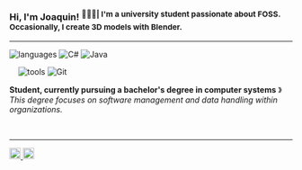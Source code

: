 ### Hi, I'm Joaquin! <sup>🧑🏽‍💻| I'm a university student passionate about FOSS. Occasionally, I create 3D models with Blender.</sup>

----

![languages](https://img.shields.io/static/v1?label=&message=Languages:&color=111&style=flat-square)
![C#](https://img.shields.io/badge/C%23-003366?style=for-the-badge&logo=c-sharp&logoColor=white)
![Java](https://img.shields.io/badge/Java-8B0000?style=for-the-badge&logo=java&logoColor=white)

&nbsp;&nbsp;&nbsp;
![tools](https://img.shields.io/static/v1?label=&message=Tools:&color=111&style=flat-square)
![Git](https://img.shields.io/static/v1?logo=git&label=&message=Git&color=36465D&logoColor=AAA&style=flat-square)
&nbsp;&nbsp;&nbsp;

**Student, currently pursuing a bachelor's degree in computer systems** &#12299;_This degree focuses on software management and data handling within organizations._

<br/>

----
<a href="mailto:joaquinattademo@gmail.com">
  <img alt="My e-mail" width="20px" src="https://simpleicons.now.sh/gmail/495f7e" />
</a>
<a href="https://mastodon.social/@jqn7" target="_blank">
  <img alt="Mastodon" width="20px" src="https://simpleicons.now.sh/mastodon/000000" />
</a>
